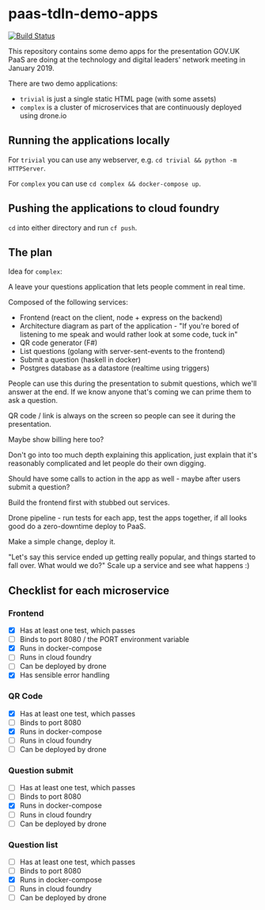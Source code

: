 paas-tdln-demo-apps
===================

[![Build Status](https://cloud.drone.io/api/badges/richardTowers/paas-tdln-demo-apps/status.svg)](https://cloud.drone.io/richardTowers/paas-tdln-demo-apps)

This repository contains some demo apps for the presentation GOV.UK PaaS are
doing at the technology and digital leaders' network meeting in January 2019.

There are two demo applications:

* `trivial` is just a single static HTML page (with some assets)
* `complex` is a cluster of microservices that are continuously deployed using drone.io

Running the applications locally
--------------------------------

For `trivial` you can use any webserver, e.g. `cd trivial && python -m HTTPServer`.

For `complex` you can use `cd complex && docker-compose up`.

Pushing the applications to cloud foundry
-----------------------------------------

`cd` into either directory and run `cf push`.

The plan
--------

Idea for `complex`:

A leave your questions application that lets people comment in real time.

Composed of the following services:

* Frontend (react on the client, node + express on the backend)
* Architecture diagram as part of the application - "If you're bored of
  listening to me speak and would rather look at some code, tuck in"
* QR code generator (F#)
* List questions (golang with server-sent-events to the frontend)
* Submit a question (haskell in docker)
* Postgres database as a datastore (realtime using triggers)

People can use this during the presentation to submit questions, which we'll
answer at the end. If we know anyone that's coming we can prime them to ask a
question.

QR code / link is always on the screen so people can see it during the presentation.

Maybe show billing here too?

Don't go into too much depth explaining this application, just explain that
it's reasonably complicated and let people do their own digging.

Should have some calls to action in the app as well - maybe after users submit a question?

Build the frontend first with stubbed out services.

Drone pipeline - run tests for each app, test the apps together, if all looks
good do a zero-downtime deploy to PaaS.

Make a simple change, deploy it.

"Let's say this service ended up getting really popular, and things started to
fall over. What would we do?" Scale up a service and see what happens :)


Checklist for each microservice
-------------------------------

### Frontend

* [x] Has at least one test, which passes
* [ ] Binds to port 8080 / the PORT environment variable
* [x] Runs in docker-compose
* [ ] Runs in cloud foundry
* [ ] Can be deployed by drone
* [x] Has sensible error handling

### QR Code

* [x] Has at least one test, which passes
* [ ] Binds to port 8080
* [x] Runs in docker-compose
* [ ] Runs in cloud foundry
* [ ] Can be deployed by drone

### Question submit

* [ ] Has at least one test, which passes
* [ ] Binds to port 8080
* [x] Runs in docker-compose
* [ ] Runs in cloud foundry
* [ ] Can be deployed by drone

### Question list

* [ ] Has at least one test, which passes
* [ ] Binds to port 8080
* [x] Runs in docker-compose
* [ ] Runs in cloud foundry
* [ ] Can be deployed by drone
